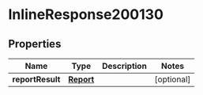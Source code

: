 

# InlineResponse200130

## Properties

Name | Type | Description | Notes
------------ | ------------- | ------------- | -------------
**reportResult** | [**Report**](Report.md) |  |  [optional]



